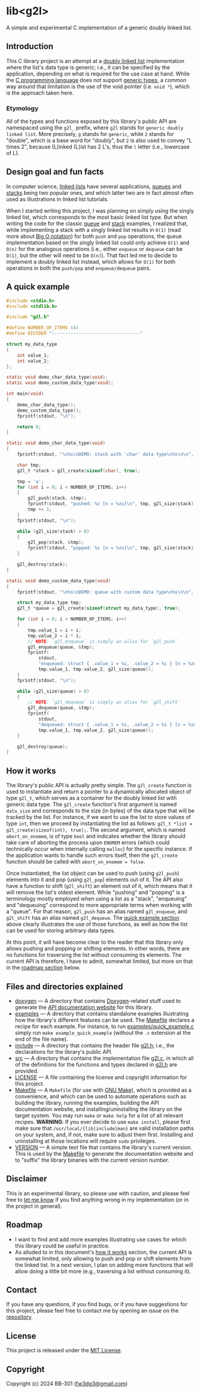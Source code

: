 <h1>lib&ltg2l&gt</h1>

A simple and experimental C implementation of a generic doubly linked list.

## Introduction

This C library project is an attempt at a [doubly linked list](https://en.wikipedia.org/wiki/Doubly_linked_list) implementation where the list's data type is generic; i.e., it can be specified by the application, depending on what is required for the use case at hand. While the [C programming language](https://en.wikipedia.org/wiki/C_(programming_language)) does not support [generic types](https://en.wikipedia.org/wiki/Generic_programming), a common way around that limitation is the use of the void pointer (i.e. `void *`), which is the approach taken here.

### Etymology

All of the types and functions exposed by this library's public API are namespaced using the `g2l_` prefix, where `g2l` stands for `generic doubly linked list`. More precisely, `g` stands for `generic`, while `2` stands for "double", which is a base word for "doubly", but `2` is also used to convey "L times 2", because (L)inked (L)ist has 2 L's, thus the `l` letter (i.e., lowercase of L).

## Design goal and fun facts

In computer science, [linked lists](https://en.wikipedia.org/wiki/Linked_list) have several applications, [queues](https://en.wikipedia.org/wiki/Queue_(abstract_data_type)) and [stacks](https://en.wikipedia.org/wiki/Stack_(abstract_data_type)) being two popular ones, and which latter two are in fact almost often used as illustrations in linked list tutorials.

When I started writing this project, I was planning on simply using the singly linked list, which corresponds to the most basic linked list type. But when writing the code for the classic [queue](./examples/basic_queue.c) and [stack](./examples/basic_stack.c) examples, I realized that, while implementing a stack with a singly linked list results in `O(1)` (read more about [Big O notation](https://en.wikipedia.org/wiki/Big_O_notation)) for both `push` and `pop` operations, the queue implementation based on the singly linked list could only achieve `O(1)` and `O(n)` for the analogous operations (i.e., either `enqueue` or `dequeue` can be `O(1)`, but the other will need to be `O(n)`). That fact led me to decide to implement a doubly linked list instead, which allows for `O(1)` for both operations in both the `push/pop` and `enqueue/dequeue` pairs.

## A quick example

```c
#include <stdio.h>
#include <stdlib.h>

#include "g2l.h"

#define NUMBER_OF_ITEMS (4)
#define DIVIDER "---------------------------------"

struct my_data_type
{
    int value_1;
    int value_2;
};

static void demo_char_data_type(void);
static void demo_custom_data_type(void);

int main(void)
{
    demo_char_data_type();
    demo_custom_data_type();
    fprintf(stdout, "\n");

    return 0;
}

static void demo_char_data_type(void)
{
    fprintf(stdout, "\n%s\nDEMO: stack with 'char' data type\n%s\n\n", DIVIDER, DIVIDER);

    char tmp;
    g2l_t *stack = g2l_create(sizeof(char), true);

    tmp = 'a';
    for (int i = 0; i < NUMBER_OF_ITEMS; i++)
    {
        g2l_push(stack, &tmp);
        fprintf(stdout, "pushed: %c [n = %zu]\n", tmp, g2l_size(stack));
        tmp += 1;
    }
    fprintf(stdout, "\n");

    while (g2l_size(stack) > 0)
    {
        g2l_pop(stack, &tmp);
        fprintf(stdout, "popped: %c [n = %zu]\n", tmp, g2l_size(stack));
    }

    g2l_destroy(stack);
}

static void demo_custom_data_type(void)
{
    fprintf(stdout, "\n%s\nDEMO: queue with custom data type\n%s\n\n", DIVIDER, DIVIDER);

    struct my_data_type tmp;
    g2l_t *queue = g2l_create(sizeof(struct my_data_type), true);

    for (int i = 0; i < NUMBER_OF_ITEMS; i++)
    {
        tmp.value_1 = i + i;
        tmp.value_2 = i * i;
        // NOTE: `g2l_enqueue` is simply an alias for `g2l_push`
        g2l_enqueue(queue, &tmp);
        fprintf(
            stdout,
            "enqueued: struct { .value_1 = %i, .value_2 = %i } [n = %zu]\n",
            tmp.value_1, tmp.value_2, g2l_size(queue));
    }
    fprintf(stdout, "\n");

    while (g2l_size(queue) > 0)
    {
        // NOTE: `g2l_dequeue` is simply an alias for `g2l_shift`
        g2l_dequeue(queue, &tmp);
        fprintf(
            stdout,
            "dequeued: struct { .value_1 = %i, .value_2 = %i } [n = %zu]\n",
            tmp.value_1, tmp.value_2, g2l_size(queue));
    }

    g2l_destroy(queue);
}
```

## How it works

The library's public API is actually pretty simple. The `g2l_create` function is used to instantiate and return a pointer to a dynamically allocated object of type `g2l_t`, which serves as a container for the doubly linked list with generic data type. The `g2l_create` function's first argument is named `data_size` and corresponds to the size (in bytes) of the data type that will be tracked by the list. For instance, if we want to use the list to store values of type `int`, then we proceed by instantiating the list as follows: `g2l_t *list = g2l_create(sizeof(int), true);`. The second argument, which is named `abort_on_enomem`, is of type `bool` and indicates whether the library should take care of aborting the process upon `ENOMEM` errors (which could technically occur when internally calling `malloc`) for the specific instance. If the application wants to handle such errors itself, then the `g2l_create` function should be called with `abort_on_enomem = false`.

Once instantiated, the list object can be used to push (using `g2l_push`) elements into it and pop (using `g2l_pop`) elements out of it. The API also have a function to shift (`g2l_shift`) an element out of it, which means that it will remove the list's oldest element. While "pushing" and "popping" is a terminology mostly employed when using a list as a "stack", "enqueuing" and "dequeuing" correspond to more appropriate terms when working with a "queue". For that reason, `g2l_push` has an alias named `g2l_enqueue`, and `g2l_shift` has an alias named `g2l_dequeue`. The [quick example section](#a-quick-example) above clearly illustrates the use of those functions, as well as how the list can be used for storing arbitrary data types.

At this point, it will have become clear to the reader that this library only allows pushing and popping or shifting elements. In other words, there are no functions for traversing the list without consuming its elements. The current API is therefore, I have to admit, somewhat limited, but more on that in the [roadmap section](#roadmap) below.

## Files and directories explained

* [doxygen](./doxygen) — A directory that contains [Doxygen](https://github.com/doxygen/doxygen)-related stuff used to generate the [API documentation website](https://bb-301.github.io/c-generic-doubly-linked-list-docs) for this library.
* [examples](./examples) — A directory that contains standalone examples illustrating how the library's different features can be used. The [Makefile](./Makefile) declares a recipe for each example. For instance, to run [examples/quick_example.c](examples/quick_example.c) simply run `make example_quick_example` (without the `.c` extension at the end of the file name).
* [include](./include) — A directory that contains the header file [g2l.h](./include/g2l.h); i.e., the declarations for the library's public API.
* [src](./src) — A directory that contains the implementation file [g2l.c](./src/g2l.c), in which all of the definitions for the functions and types declared in [g2l.h](./include/g2l.h) are provided.
* [LICENSE](./LICENSE) — A file containing the license and copyright information for this project.
* [Makefile](./Makefile) — A `Makefile` (for use with [GNU Make](https://www.gnu.org/software/make/)), which is provided as a convenience, and which can be used to automate operations such as building the library, running the examples, building the API documentation website, and installing/uninstalling the library on the target system. You may run `make` or `make help` for a list of all relevant recipes. **WARNING**: If you ever decide to use `make install`, please first make sure that `/usr/local/{lib|include|man}` are valid installation paths on your system, and, if not, make sure to adjust them first. Installing and uninstalling at those locations will require `sudo` privileges.
* [VERSION](./VERSION) — A simple text file that contains the library's current version. This is used by the [Makefile](./Makefile) to generate the documentation website and to "suffix" the library binaries with the current version number.

## Disclaimer

This is an experimental library, so please use with caution, and please feel free to [let me know](#contact) if you find anything wrong in my implementation (or in the project in general).

## Roadmap

* I want to find and add more examples illustrating use cases for which this library could be useful in practice.
* As alluded to in this document's [how it works](#how-it-works) section, the current API is somewhat limited, only allowing to push and pop or shift elements from the linked list. In a next version, I plan on adding more functions that will allow doing a little bit more (e.g., traversing a list without consuming it).

## Contact

If you have any questions, if you find bugs, or if you have suggestions for this project, please feel free to contact me by opening an issue on the [repository](https://github.com/BB-301/c-generic-doubly-linked-list/issues).

## License

This project is released under the [MIT License](./LICENSE).

## Copyright

Copyright (c) 2024 BB-301 (fw3dg3@gmail.com)